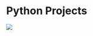 # Python Projects
<img src=https://bs-uploads.toptal.io/blackfish-uploads/components/blog_post_page/content/cover_image_file/cover_image/689732/1-d8e67e71aa4b0d74219ea19357a72434.png>

